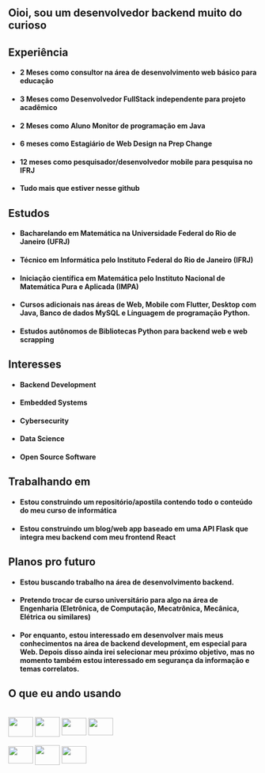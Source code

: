 ## Oioi, sou um desenvolvedor backend muito do curioso

## Experiência
- #### 2 Meses como consultor na área de desenvolvimento web básico para educação
- #### 3 Meses como Desenvolvedor FullStack independente para projeto acadêmico
- #### 2 Meses como Aluno Monitor de programação em Java
- #### 6 meses como Estagiário de Web Design na Prep Change
- #### 12 meses como pesquisador/desenvolvedor mobile para pesquisa no IFRJ
- #### Tudo mais que estiver nesse github

## Estudos
- #### Bacharelando em Matemática na Universidade Federal do Rio de Janeiro (UFRJ)
- #### Técnico em Informática pelo Instituto Federal do Rio de Janeiro (IFRJ)
- #### Iniciação científica em Matemática pelo Instituto Nacional de Matemática Pura e Aplicada (IMPA)
- #### Cursos adicionais nas áreas de Web, Mobile com Flutter, Desktop com Java, Banco de dados MySQL e Línguagem de programação Python.
- #### Estudos autônomos de Bibliotecas Python para backend web e web scrapping

## Interesses
- #### Backend Development
- #### Embedded Systems
- #### Cybersecurity
- #### Data Science
- #### Open Source Software

## Trabalhando em
- #### Estou construindo um repositório/apostila contendo todo o conteúdo do meu curso de informática
- #### Estou construindo um blog/web app baseado em uma API Flask que integra meu backend com meu frontend React

## Planos pro futuro
- #### Estou buscando trabalho na área de desenvolvimento backend.
- #### Pretendo trocar de curso universitário para algo na área de Engenharia (Eletrônica, de Computação, Mecatrônica, Mecânica, Elétrica ou similares)
- #### Por enquanto, estou interessado em desenvolver mais meus conhecimentos na área de backend development, em especial para Web. Depois disso ainda irei selecionar meu próximo objetivo, mas no momento também estou interessado em segurança da informação e temas correlatos.

## O que eu ando usando
<div style="display: inline_block"><br>
  <img align="center" height="40" width="50" src="https://cdn.jsdelivr.net/gh/devicons/devicon/icons/python/python-original.svg" />
  <img align="center" height="40" width="50" src="https://cdn.jsdelivr.net/gh/devicons/devicon/icons/mysql/mysql-original.svg" />
  <img align="center" height="35" width="50" src="https://cdn.jsdelivr.net/gh/devicons/devicon/icons/javascript/javascript-original.svg" />
  <img align="center" height="35" width="50" src="https://cdn.jsdelivr.net/gh/devicons/devicon/icons/react/react-original.svg" />
  <br>
  <br>
  <img align="center" height="35" width="50" src="https://cdn.jsdelivr.net/gh/devicons/devicon/icons/ubuntu/ubuntu-plain.svg" />
  <img align="center" height="40" width="50" src="https://cdn.jsdelivr.net/gh/devicons/devicon/icons/bash/bash-original.svg" />
  <img align="center" height="35" width="50" src="https://cdn.jsdelivr.net/gh/devicons/devicon/icons/git/git-original.svg" />
  
</div>
